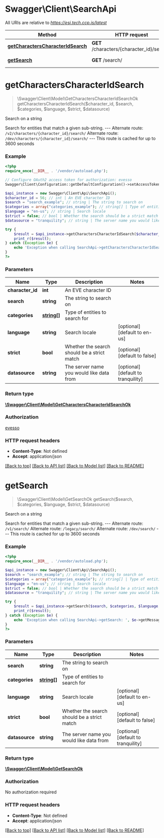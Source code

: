 # Swagger\Client\SearchApi

All URIs are relative to *https://esi.tech.ccp.is/latest*

Method | HTTP request | Description
------------- | ------------- | -------------
[**getCharactersCharacterIdSearch**](SearchApi.md#getCharactersCharacterIdSearch) | **GET** /characters/{character_id}/search/ | Search on a string
[**getSearch**](SearchApi.md#getSearch) | **GET** /search/ | Search on a string


# **getCharactersCharacterIdSearch**
> \Swagger\Client\Model\GetCharactersCharacterIdSearchOk getCharactersCharacterIdSearch($character_id, $search, $categories, $language, $strict, $datasource)

Search on a string

Search for entities that match a given sub-string.  ---  Alternate route: `/v2/characters/{character_id}/search/`  Alternate route: `/dev/characters/{character_id}/search/`   ---  This route is cached for up to 3600 seconds

### Example
```php
<?php
require_once(__DIR__ . '/vendor/autoload.php');

// Configure OAuth2 access token for authorization: evesso
Swagger\Client\Configuration::getDefaultConfiguration()->setAccessToken('YOUR_ACCESS_TOKEN');

$api_instance = new Swagger\Client\Api\SearchApi();
$character_id = 56; // int | An EVE character ID
$search = "search_example"; // string | The string to search on
$categories = array("categories_example"); // string[] | Type of entities to search for
$language = "en-us"; // string | Search locale
$strict = false; // bool | Whether the search should be a strict match
$datasource = "tranquility"; // string | The server name you would like data from

try {
    $result = $api_instance->getCharactersCharacterIdSearch($character_id, $search, $categories, $language, $strict, $datasource);
    print_r($result);
} catch (Exception $e) {
    echo 'Exception when calling SearchApi->getCharactersCharacterIdSearch: ', $e->getMessage(), PHP_EOL;
}
?>
```

### Parameters

Name | Type | Description  | Notes
------------- | ------------- | ------------- | -------------
 **character_id** | **int**| An EVE character ID |
 **search** | **string**| The string to search on |
 **categories** | [**string[]**](../Model/string.md)| Type of entities to search for |
 **language** | **string**| Search locale | [optional] [default to en-us]
 **strict** | **bool**| Whether the search should be a strict match | [optional] [default to false]
 **datasource** | **string**| The server name you would like data from | [optional] [default to tranquility]

### Return type

[**\Swagger\Client\Model\GetCharactersCharacterIdSearchOk**](../Model/GetCharactersCharacterIdSearchOk.md)

### Authorization

[evesso](../../README.md#evesso)

### HTTP request headers

 - **Content-Type**: Not defined
 - **Accept**: application/json

[[Back to top]](#) [[Back to API list]](../../README.md#documentation-for-api-endpoints) [[Back to Model list]](../../README.md#documentation-for-models) [[Back to README]](../../README.md)

# **getSearch**
> \Swagger\Client\Model\GetSearchOk getSearch($search, $categories, $language, $strict, $datasource)

Search on a string

Search for entities that match a given sub-string.  ---  Alternate route: `/v1/search/`  Alternate route: `/legacy/search/`  Alternate route: `/dev/search/`   ---  This route is cached for up to 3600 seconds

### Example
```php
<?php
require_once(__DIR__ . '/vendor/autoload.php');

$api_instance = new Swagger\Client\Api\SearchApi();
$search = "search_example"; // string | The string to search on
$categories = array("categories_example"); // string[] | Type of entities to search for
$language = "en-us"; // string | Search locale
$strict = false; // bool | Whether the search should be a strict match
$datasource = "tranquility"; // string | The server name you would like data from

try {
    $result = $api_instance->getSearch($search, $categories, $language, $strict, $datasource);
    print_r($result);
} catch (Exception $e) {
    echo 'Exception when calling SearchApi->getSearch: ', $e->getMessage(), PHP_EOL;
}
?>
```

### Parameters

Name | Type | Description  | Notes
------------- | ------------- | ------------- | -------------
 **search** | **string**| The string to search on |
 **categories** | [**string[]**](../Model/string.md)| Type of entities to search for |
 **language** | **string**| Search locale | [optional] [default to en-us]
 **strict** | **bool**| Whether the search should be a strict match | [optional] [default to false]
 **datasource** | **string**| The server name you would like data from | [optional] [default to tranquility]

### Return type

[**\Swagger\Client\Model\GetSearchOk**](../Model/GetSearchOk.md)

### Authorization

No authorization required

### HTTP request headers

 - **Content-Type**: Not defined
 - **Accept**: application/json

[[Back to top]](#) [[Back to API list]](../../README.md#documentation-for-api-endpoints) [[Back to Model list]](../../README.md#documentation-for-models) [[Back to README]](../../README.md)

